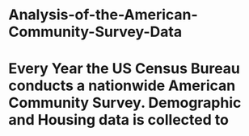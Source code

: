 # Analysis-of-the-American-Community-Survey-Data
# Every Year the US Census Bureau conducts a nationwide American Community Survey. Demographic and Housing data is collected to
